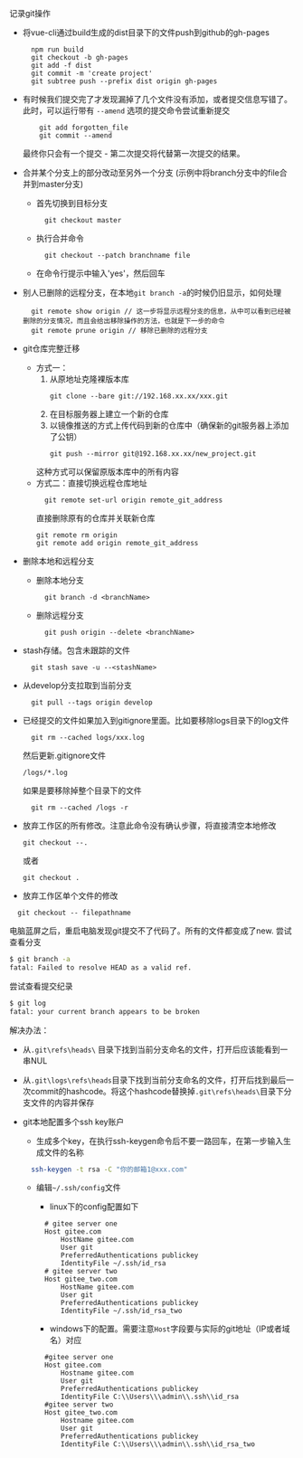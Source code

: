 记录git操作
- 将vue-cli通过build生成的dist目录下的文件push到github的gh-pages  
  ```shell
    npm run build
    git checkout -b gh-pages
    git add -f dist
    git commit -m 'create project'
    git subtree push --prefix dist origin gh-pages

  ```
- 有时候我们提交完了才发现漏掉了几个文件没有添加，或者提交信息写错了。 此时，可以运行带有 ``--amend`` 选项的提交命令尝试重新提交
  ```shell
      git add forgotten_file
      git commit --amend
  ```
  最终你只会有一个提交 - 第二次提交将代替第一次提交的结果。

- 合并某个分支上的部分改动至另外一个分支 (示例中将branch分支中的file合并到master分支)
  - 首先切换到目标分支
    ```shell
      git checkout master
    ```
  - 执行合并命令
    ```shell
      git checkout --patch branchname file
    ```
  - 在命令行提示中输入'yes'，然后回车

- 别人已删除的远程分支，在本地``git branch -a``的时候仍旧显示，如何处理
  ```shell
    git remote show origin // 这一步将显示远程分支的信息，从中可以看到已经被删除的分支情况，而且会给出移除操作的方法，也就是下一步的命令
    git remote prune origin // 移除已删除的远程分支
  ```

- git仓库完整迁移
  + 方式一： 
    1. 从原地址克隆裸版本库
        ```shell
        git clone --bare git://192.168.xx.xx/xxx.git
        ```
    2. 在目标服务器上建立一个新的仓库
    3. 以镜像推送的方式上传代码到新的仓库中（确保新的git服务器上添加了公钥）
        ```shell
        git push --mirror git@192.168.xx.xx/new_project.git
        ```
      这种方式可以保留原版本库中的所有内容
  + 方式二：直接切换远程仓库地址
    ```shell
      git remote set-url origin remote_git_address
    ```
    直接删除原有的仓库并关联新仓库
    ```shell
    git remote rm origin
    git remote add origin remote_git_address
    ```

- 删除本地和远程分支
  - 删除本地分支
    ```shell
      git branch -d <branchName>
    ```
  - 删除远程分支
    ```shell
      git push origin --delete <branchName>
    ```

- stash存储。包含未跟踪的文件
  ```shell
    git stash save -u --<stashName>
  ```
- 从develop分支拉取到当前分支
  ```shell
    git pull --tags origin develop
  ```

- 已经提交的文件如果加入到gitignore里面。比如要移除logs目录下的log文件
  ```shell
    git rm --cached logs/xxx.log
  ```
  然后更新.gitignore文件
  ```
  /logs/*.log
  ```
  如果是要移除掉整个目录下的文件
  ```shell
    git rm --cached /logs -r
  ```

- 放弃工作区的所有修改。注意此命令没有确认步骤，将直接清空本地修改
  ``` shell
  git checkout --.
  ```
  或者
    ``` shell
    git checkout .
    ```
- 放弃工作区单个文件的修改
``` shell
  git checkout -- filepathname
```

电脑蓝屏之后，重启电脑发现git提交不了代码了。所有的文件都变成了new.
尝试查看分支
```bash
$ git branch -a
fatal: Failed to resolve HEAD as a valid ref.
```
尝试查看提交纪录
```bash
$ git log
fatal: your current branch appears to be broken
```
解决办法：
- 从``.git\refs\heads\`` 目录下找到当前分支命名的文件，打开后应该能看到一串NUL
- 从``.git\logs\refs\heads``目录下找到当前分支命名的文件，打开后找到最后一次commit的hashcode。将这个hashcode替换掉``.git\refs\heads\``目录下分支文件的内容并保存

- git本地配置多个ssh key账户
  + 生成多个key，在执行ssh-keygen命令后不要一路回车，在第一步输入生成文件的名称
  ```bash
    ssh-keygen -t rsa -C "你的邮箱1@xxx.com"
  ```
  + 编辑``~/.ssh/config``文件
    - linux下的config配置如下
    ```vi
      # gitee server one
      Host gitee.com
          HostName gitee.com
          User git
          PreferredAuthentications publickey
          IdentityFile ~/.ssh/id_rsa
      # gitee server two
      Host gitee_two.com
          HostName gitee.com
          User git
          PreferredAuthentications publickey
          IdentityFile ~/.ssh/id_rsa_two
    ```

    - windows下的配置。需要注意``Host``字段要与实际的git地址（IP或者域名）对应
    ```vi
      #gitee server one
      Host gitee.com
          Hostname gitee.com
          User git
          PreferredAuthentications publickey
          IdentityFile C:\\Users\\\admin\\.ssh\\id_rsa
      #gitee server two
      Host gitee_two.com
          Hostname gitee.com
          User git
          PreferredAuthentications publickey
          IdentityFile C:\\Users\\\admin\\.ssh\\id_rsa_two
    ```